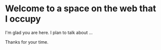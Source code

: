 # Welcome to a space on the web that I occupy 

I'm glad you are here. I plan to talk about ...

Thanks for your time.
